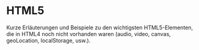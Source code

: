# HTML5

Kurze Erläuterungen und Beispiele zu den wichtigsten HTML5-Elementen, die in HTML4 noch nicht vorhanden waren (audio, video, canvas, geoLocation, localStorage, usw.).
